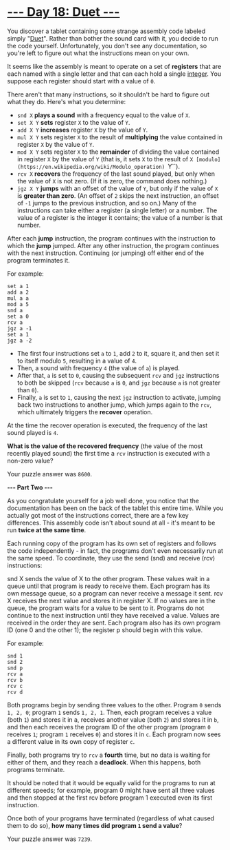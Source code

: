 # [--- Day 18: Duet ---](http://adventofcode.com/2017/day/18)

You discover a tablet containing some strange assembly code labeled simply "[Duet](https://en.wikipedia.org/wiki/Duet)". Rather than bother the sound card with it, you decide to run the code yourself. Unfortunately, you don't see any documentation, so you're left to figure out what the instructions mean on your own.

It seems like the assembly is meant to operate on a set of **registers** that are each named with a single letter and that can each hold a single [integer](https://en.wikipedia.org/wiki/Integer). You suppose each register should start with a value of ``0``.

There aren't that many instructions, so it shouldn't be hard to figure out what they do. Here's what you determine:

- ``snd X`` **plays a sound** with a frequency equal to the value of ``X``.
- ``set X Y`` **sets** register ``X`` to the value of ``Y``.
- ``add X Y`` **increases** register ``X`` by the value of ``Y``.
- ``mul X Y`` sets register ``X`` to the result of **multiplying** the value contained in register ``X`` by the value of ``Y``.
- ``mod X Y`` sets register ``X`` to the **remainder** of dividing the value contained in register ``X`` by the value of ``Y`` (that is, it sets ``X`` to the result of ``X [modulo](https://en.wikipedia.org/wiki/Modulo_operation) ``Y``).
- ``rcv X`` **recovers** the frequency of the last sound played, but only when the value of ``X`` is not zero. (If it is zero, the command does nothing.)
- ``jgz X Y`` **jumps** with an offset of the value of ``Y``, but only if the value of ``X`` is **greater than zero**. (An offset of ``2`` skips the next instruction, an offset of ``-1`` jumps to the previous instruction, and so on.)
Many of the instructions can take either a register (a single letter) or a number. The value of a register is the integer it contains; the value of a number is that number.

After each **jump** instruction, the program continues with the instruction to which the **jump** jumped. After any other instruction, the program continues with the next instruction. Continuing (or jumping) off either end of the program terminates it.

For example:
```
set a 1
add a 2
mul a a
mod a 5
snd a
set a 0
rcv a
jgz a -1
set a 1
jgz a -2
```
- The first four instructions set ``a`` to ``1``, add ``2`` to it, square it, and then set it to itself modulo ``5``, resulting in a value of ``4``.
- Then, a sound with frequency ``4`` (the value of ``a``) is played.
- After that, ``a`` is set to ``0``, causing the subsequent ``rcv`` and ``jgz`` instructions to both be skipped (``rcv`` because ``a`` is ``0``, and ``jgz`` because ``a`` is not greater than ``0``).
- Finally, ``a`` is set to ``1``, causing the next ``jgz`` instruction to activate, jumping back two instructions to another jump, which jumps again to the ``rcv``, which ultimately triggers the **recover** operation.

At the time the recover operation is executed, the frequency of the last sound played is ``4``.

**What is the value of the recovered frequency** (the value of the most recently played sound) the first time a ``rcv`` instruction is executed with a non-zero value?

Your puzzle answer was ``8600``.

**--- Part Two ---**

As you congratulate yourself for a job well done, you notice that the documentation has been on the back of the tablet this entire time. While you actually got most of the instructions correct, there are a few key differences. This assembly code isn't about sound at all - it's meant to be run **twice at the same time**.

Each running copy of the program has its own set of registers and follows the code independently - in fact, the programs don't even necessarily run at the same speed. To coordinate, they use the send (snd) and receive (rcv) instructions:

snd X sends the value of X to the other program. These values wait in a queue until that program is ready to receive them. Each program has its own message queue, so a program can never receive a message it sent.
rcv X receives the next value and stores it in register X. If no values are in the queue, the program waits for a value to be sent to it. Programs do not continue to the next instruction until they have received a value. Values are received in the order they are sent.
Each program also has its own program ID (one 0 and the other 1); the register p should begin with this value.

For example:
```
snd 1
snd 2
snd p
rcv a
rcv b
rcv c
rcv d
```
Both programs begin by sending three values to the other. Program ``0`` sends ``1, 2, 0``; program ``1`` sends ``1, 2, 1``. Then, each program receives a value (both ``1``) and stores it in a, receives another value (both ``2``) and stores it in ``b``, and then each receives the program ID of the other program (program ``0`` receives ``1``; program ``1`` receives ``0``) and stores it in ``c``. Each program now sees a different value in its own copy of register ``c``.

Finally, both programs try to ``rcv`` a **fourth** time, but no data is waiting for either of them, and they reach a **deadlock**. When this happens, both programs terminate.

It should be noted that it would be equally valid for the programs to run at different speeds; for example, program 0 might have sent all three values and then stopped at the first rcv before program 1 executed even its first instruction.

Once both of your programs have terminated (regardless of what caused them to do so), **how many times did program ``1`` send a value**?

Your puzzle answer was ``7239``.

